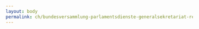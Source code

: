 ```yaml
---
layout: body
permalink: ch/bundesversammlung-parlamentsdienste-generalsekretariat-ressourcen-sicherheit-und-logistik-projekt-und-integrationsmanagement/
---
```


